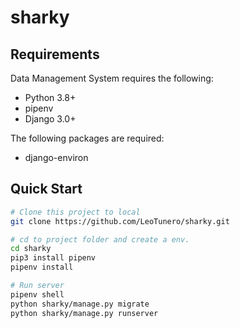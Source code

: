 # sharky

## Requirements

Data Management System requires the following:

- Python 3.8+
- pipenv
- Django 3.0+

The following packages are required:

- django-environ

## Quick Start

```bash
# Clone this project to local
git clone https://github.com/LeoTunero/sharky.git

# cd to project folder and create a env.
cd sharky
pip3 install pipenv
pipenv install

# Run server
pipenv shell
python sharky/manage.py migrate
python sharky/manage.py runserver
```
